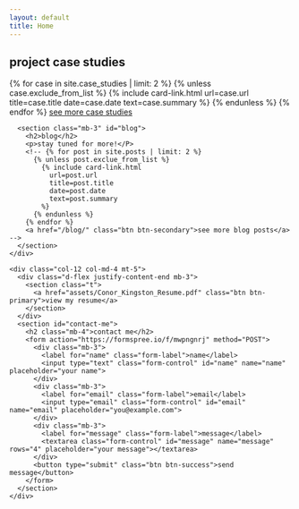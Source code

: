 ```yaml
---
layout: default
title: Home
---
```


<main class="container pb-3">
  <div class="row">
    <div class="col-12 col-md-8">
      <section class="mb-3" id="case-studies">
        <h2>project case studies</h2>
        {% for case in site.case_studies | limit: 2 %}
          {% unless case.exclude_from_list %}
            {% include card-link.html
              url=case.url
              title=case.title
              date=case.date
              text=case.summary
            %}
          {% endunless %}
        {% endfor %}
        <a href="/case_studies/" class="btn btn-secondary">see more case studies</a>
      </section>

      <section class="mb-3" id="blog">
        <h2>blog</h2>
        <p>stay tuned for more!</P>
        <!-- {% for post in site.posts | limit: 2 %}
          {% unless post.exclue_from_list %}
            {% include card-link.html
              url=post.url
              title=post.title
              date=post.date
              text=post.summary
            %}
          {% endunless %}
        {% endfor %}
        <a href="/blog/" class="btn btn-secondary">see more blog posts</a> -->
      </section>
    </div>

    <div class="col-12 col-md-4 mt-5">
      <div class="d-flex justify-content-end mb-3">
        <section class="t">
          <a href="assets/Conor_Kingston_Resume.pdf" class="btn btn-primary">view my resume</a>
        </section>
      </div>
      <section id="contact-me">
        <h2 class="mb-4">contact me</h2>
        <form action="https://formspree.io/f/mwpngnrj" method="POST">
          <div class="mb-3">
            <label for="name" class="form-label">name</label>
            <input type="text" class="form-control" id="name" name="name" placeholder="your name">
          </div>
          <div class="mb-3">
            <label for="email" class="form-label">email</label>
            <input type="email" class="form-control" id="email" name="email" placeholder="you@example.com">
          </div>
          <div class="mb-3">
            <label for="message" class="form-label">message</label>
            <textarea class="form-control" id="message" name="message" rows="4" placeholder="your message"></textarea>
          </div>
          <button type="submit" class="btn btn-success">send message</button>
        </form>
      </section>
    </div>
  </div>
</main>